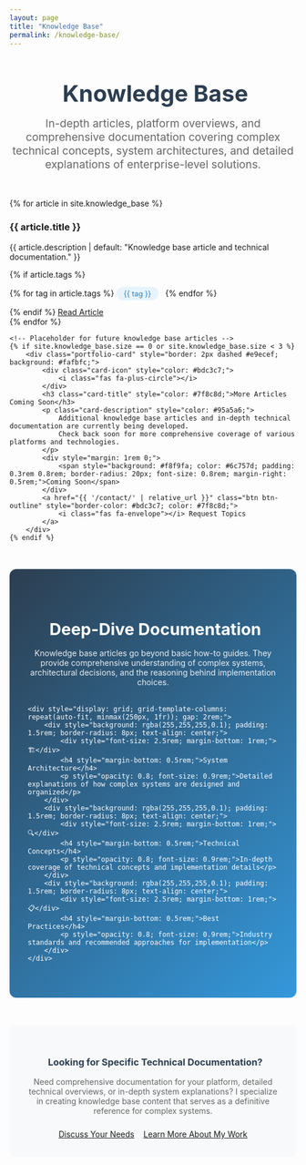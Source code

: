 ```yaml
---
layout: page
title: "Knowledge Base"
permalink: /knowledge-base/
---
```


<div style="text-align: center; margin-bottom: 3rem;">
    <h1 style="font-size: 2.5rem; color: #2c3e50; margin-bottom: 1rem;">
        <i class="fas fa-database" style="color: #3498db; margin-right: 0.5rem;"></i>
        Knowledge Base
    </h1>
    <p style="font-size: 1.2rem; color: #666; max-width: 800px; margin: 0 auto;">
        In-depth articles, platform overviews, and comprehensive documentation covering complex technical concepts, 
        system architectures, and detailed explanations of enterprise-level solutions.
    </p>
</div>

<div class="portfolio-grid">
    {% for article in site.knowledge_base %}
        <div class="portfolio-card">
            <div class="card-icon">
                <i class="fas fa-database"></i>
            </div>
            <h3 class="card-title">{{ article.title }}</h3>
            <p class="card-description">
                {{ article.description | default: "Knowledge base article and technical documentation." }}
            </p>
            {% if article.tags %}
                <div style="margin: 1rem 0;">
                    {% for tag in article.tags %}
                        <span style="background: #e8f4fd; color: #2980b9; padding: 0.3rem 0.8rem; border-radius: 20px; font-size: 0.8rem; margin-right: 0.5rem;">{{ tag }}</span>
                    {% endfor %}
                </div>
            {% endif %}
            <a href="{{ article.url | relative_url }}" class="btn btn-primary">
                <i class="fas fa-eye"></i> Read Article
            </a>
        </div>
    {% endfor %}
    
    <!-- Placeholder for future knowledge base articles -->
    {% if site.knowledge_base.size == 0 or site.knowledge_base.size < 3 %}
        <div class="portfolio-card" style="border: 2px dashed #e9ecef; background: #fafbfc;">
            <div class="card-icon" style="color: #bdc3c7;">
                <i class="fas fa-plus-circle"></i>
            </div>
            <h3 class="card-title" style="color: #7f8c8d;">More Articles Coming Soon</h3>
            <p class="card-description" style="color: #95a5a6;">
                Additional knowledge base articles and in-depth technical documentation are currently being developed. 
                Check back soon for more comprehensive coverage of various platforms and technologies.
            </p>
            <div style="margin: 1rem 0;">
                <span style="background: #f8f9fa; color: #6c757d; padding: 0.3rem 0.8rem; border-radius: 20px; font-size: 0.8rem; margin-right: 0.5rem;">Coming Soon</span>
            </div>
            <a href="{{ '/contact/' | relative_url }}" class="btn btn-outline" style="border-color: #bdc3c7; color: #7f8c8d;">
                <i class="fas fa-envelope"></i> Request Topics
            </a>
        </div>
    {% endif %}
</div>

<div style="background: linear-gradient(135deg, #2c3e50 0%, #3498db 100%); color: white; padding: 3rem 2rem; border-radius: 12px; margin-top: 3rem;">
    <div style="text-align: center; margin-bottom: 2rem;">
        <h3 style="margin-bottom: 1rem; font-size: 1.8rem;">
            <i class="fas fa-book-open" style="color: #f39c12; margin-right: 0.5rem;"></i>
            Deep-Dive Documentation
        </h3>
        <p style="margin-bottom: 2rem; opacity: 0.9; max-width: 700px; margin-left: auto; margin-right: auto;">
            Knowledge base articles go beyond basic how-to guides. They provide comprehensive understanding of complex systems, 
            architectural decisions, and the reasoning behind implementation choices.
        </p>
    </div>
    
    <div style="display: grid; grid-template-columns: repeat(auto-fit, minmax(250px, 1fr)); gap: 2rem;">
        <div style="background: rgba(255,255,255,0.1); padding: 1.5rem; border-radius: 8px; text-align: center;">
            <div style="font-size: 2.5rem; margin-bottom: 1rem;">🏗️</div>
            <h4 style="margin-bottom: 0.5rem;">System Architecture</h4>
            <p style="opacity: 0.8; font-size: 0.9rem;">Detailed explanations of how complex systems are designed and organized</p>
        </div>
        <div style="background: rgba(255,255,255,0.1); padding: 1.5rem; border-radius: 8px; text-align: center;">
            <div style="font-size: 2.5rem; margin-bottom: 1rem;">🔍</div>
            <h4 style="margin-bottom: 0.5rem;">Technical Concepts</h4>
            <p style="opacity: 0.8; font-size: 0.9rem;">In-depth coverage of technical concepts and implementation details</p>
        </div>
        <div style="background: rgba(255,255,255,0.1); padding: 1.5rem; border-radius: 8px; text-align: center;">
            <div style="font-size: 2.5rem; margin-bottom: 1rem;">📋</div>
            <h4 style="margin-bottom: 0.5rem;">Best Practices</h4>
            <p style="opacity: 0.8; font-size: 0.9rem;">Industry standards and recommended approaches for implementation</p>
        </div>
    </div>
</div>

<div style="background: #f8f9fa; padding: 2rem; border-radius: 8px; margin-top: 3rem; text-align: center;">
    <h3 style="color: #2c3e50; margin-bottom: 1rem;">
        <i class="fas fa-lightbulb" style="color: #f39c12; margin-right: 0.5rem;"></i>
        Looking for Specific Technical Documentation?
    </h3>
    <p style="color: #666; margin-bottom: 1.5rem; max-width: 600px; margin-left: auto; margin-right: auto;">
        Need comprehensive documentation for your platform, detailed technical overviews, or in-depth system explanations? 
        I specialize in creating knowledge base content that serves as a definitive reference for complex systems.
    </p>
    <div style="display: flex; gap: 1rem; justify-content: center; flex-wrap: wrap;">
        <a href="/contact/" class="btn btn-primary">
            <i class="fas fa-envelope"></i> Discuss Your Needs
        </a>
        <a href="/" class="btn btn-outline">
            <i class="fas fa-user"></i> Learn More About My Work
        </a>
    </div>
</div>
